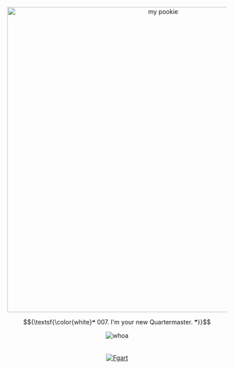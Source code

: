 <p align="center">
  <a href="https://jamesbond.fandom.com/wiki/Q_(Ben_Whishaw)">
    <img src="https://github.com/user-attachments/assets/91e5bdae-5082-4ac2-8cb8-1642acd367b3" alt="my pookie" width="700">
  </a>
</p>

 $${\textsf{\color{white}❝ 007. I'm your new Quartermaster. ❞}}$$

<div align="center">
<img src="https://gifs.crd.co/assets/images/gallery24/a8b600e5.gif?v=ef433a6f" alt="whoa">
</div>

<br>
<br>

<div align="center">
  <a href="https://spotify-github-profile.kittinanx.com/api/view?uid=31tckfmsmy7m3qsgkook6hwjqqne&redirect=true">
    <img src="https://spotify-github-profile.kittinanx.com/api/view?uid=31tckfmsmy7m3qsgkook6hwjqqne&cover_image=true&theme=natemoo-re&show_offline=true&background_color=121212&interchange=true&bar_color=f1f1f1&bar_color_cover=false" alt="Fgart">
  </a>
</div>
